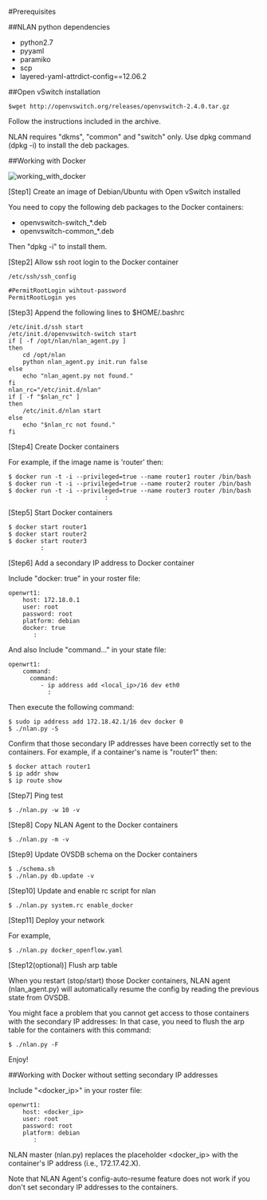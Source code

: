 #Prerequisites

##NLAN python dependencies

- python2.7
- pyyaml
- paramiko
- scp
- layered-yaml-attrdict-config==12.06.2

##Open vSwitch installation

```
$wget http://openvswitch.org/releases/openvswitch-2.4.0.tar.gz
```
Follow the instructions included in the archive.

NLAN requires "dkms", "common" and "switch" only. Use dpkg command (dpkg -i) to install the deb packages.

##Working with Docker

![working_with_docker](https://docs.google.com/drawings/d/161Bn80w8JZKQ7BXmIo0br7xQ4kqEdBc_XZ254zuORSU/pub?w=680&h=400)

[Step1] Create an image of Debian/Ubuntu with Open vSwitch installed

You need to copy the following deb packages to the Docker containers:
- openvswitch-switch_*.deb
- openvswitch-common_*.deb

Then "dpkg -i" to install them.

[Step2] Allow ssh root login to the Docker container
```
/etc/ssh/ssh_config

#PermitRootLogin wihtout-password
PermitRootLogin yes
```

[Step3] Append the following lines to $HOME/.bashrc
```
/etc/init.d/ssh start
/etc/init.d/openvswitch-switch start
if [ -f /opt/nlan/nlan_agent.py ]
then
    cd /opt/nlan
    python nlan_agent.py init.run false
else
    echo "nlan_agent.py not found."
fi
nlan_rc="/etc/init.d/nlan"
if [ -f "$nlan_rc" ]
then
    /etc/init.d/nlan start
else
    echo "$nlan_rc not found."
fi
```

[Step4] Create Docker containers

For example, if the image name is 'router' then:
```
$ docker run -t -i --privileged=true --name router1 router /bin/bash
$ docker run -t -i --privileged=true --name router2 router /bin/bash
$ docker run -t -i --privileged=true --name router3 router /bin/bash
                           :
```

[Step5] Start Docker containers
```
$ docker start router1
$ docker start router2
$ docker start router3
         :
```

[Step6] Add a secondary IP address to Docker container

Include "docker: true" in your roster file:
```
openwrt1:
    host: 172.18.0.1
    user: root
    password: root
    platform: debian
    docker: true
       :
```

And also Include "command..." in your state file:
```
openwrt1:
    command:
      command:
         - ip address add <local_ip>/16 dev eth0
           :
```

Then execute the following command:
```
$ sudo ip address add 172.18.42.1/16 dev docker 0
$ ./nlan.py -S
```

Confirm that those secondary IP addresses have been correctly set to the containers. For example, if a container's name is "router1" then:
```
$ docker attach router1
$ ip addr show
$ ip route show
```

[Step7] Ping test
```
$ ./nlan.py -w 10 -v
```

[Step8] Copy NLAN Agent to the Docker containers
```
$ ./nlan.py -m -v
```

[Step9] Update OVSDB schema on the Docker containers
```
$ ./schema.sh
$ ./nlan.py db.update -v
```

[Step10] Update and enable rc script for nlan
```
$ ./nlan.py system.rc enable_docker
```

[Step11] Deploy your network

For example,
```
$ ./nlan.py docker_openflow.yaml
```

[Step12(optional)] Flush arp table

When you restart (stop/start) those Docker containers, NLAN agent (nlan_agent.py) will automatically resume the config by reading the previous state from OVSDB.

You might face a problem that you cannot get access to those containers with the secondary IP addresses: In that case, you need to flush the arp table for the containers with this command:
```
$ ./nlan.py -F
```

Enjoy!

##Working with Docker without setting secondary IP addresses


Include "<docker_ip>" in your roster file:
```
openwrt1:
    host: <docker_ip> 
    user: root
    password: root
    platform: debian
       :
```
NLAN master (nlan.py) replaces the placeholder <docker_ip> with the container's IP address (i.e., 172.17.42.X).

Note that NLAN Agent's config-auto-resume feature does not work if you don't set secondary IP addresses to the containers.


